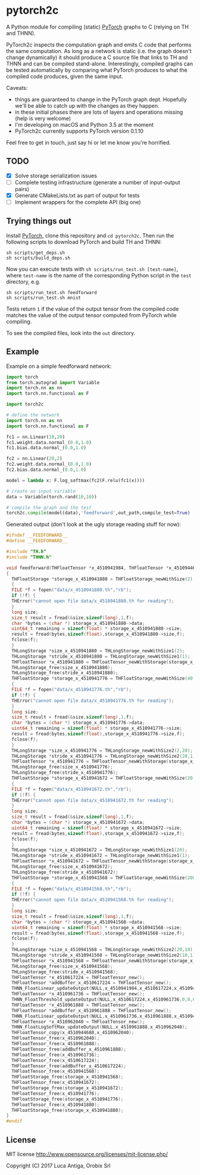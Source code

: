 # pytorch2c

A Python module for compiling (static) [PyTorch](http://pytorch.org) graphs to C (relying on TH and THNN). 

PyTorch2c inspects the computation graph and emits C code that performs the same computation. As long as a network is static (i.e. the graph doesn't change dynamically) it should produce a C source file that links to TH and THNN and can be compiled stand-alone. Interestingly, compiled graphs can be tested automatically by comparing what PyTorch produces to what the compiled code produces, given the same input.

Caveats: 
* things are guaranteed to change in the PyTorch graph dept. Hopefully we'll be able to catch up with the changes as they happen.
* in these initial phases there are lots of layers and operations missing (help is very welcome)
* I'm developing on macOS and Python 3.5 at the moment
* PyTorch2c currently supports PyTorch version 0.1.10

Feel free to get in touch, just say hi or let me know you're horrified.

## TODO

* [x] Solve storage serialization issues
* [ ] Complete testing infrastructure (generate a number of input-output pairs)
* [x] Generate CMakeLists.txt as part of output for tests
* [ ] Implement wrappers for the complete API (big one)

## Trying things out

Install [PyTorch](http://pytorch.org), clone this repository and `cd pytorch2c`. Then run the following scripts to download PyTorch and build TH and THNN:
```
sh scripts/get_deps.sh
sh scripts/build_deps.sh
```
Now you can execute tests with `sh scripts/run_test.sh [test-name]`, where `test-name` is the name of the corresponding Python script in the `test` directory, e.g.
```
sh scripts/run_test.sh feedforward
sh scripts/run_test.sh mnist
```
Tests return `1` if the value of the output tensor from the compiled code matches the value of the output tensor computed from PyTorch while compiling.

To see the compiled files, look into the `out` directory.

## Example

Example on a simple feedforward network:
```python
import torch
from torch.autograd import Variable
import torch.nn as nn
import torch.nn.functional as F

import torch2c

# define the network
import torch.nn as nn
import torch.nn.functional as F

fc1 = nn.Linear(10,20)
fc1.weight.data.normal_(0.0,1.0)
fc1.bias.data.normal_(0.0,1.0)

fc2 = nn.Linear(20,2)
fc2.weight.data.normal_(0.0,1.0)
fc2.bias.data.normal_(0.0,1.0)

model = lambda x: F.log_softmax(fc2(F.relu(fc1(x))))

# create an input variable
data = Variable(torch.rand(10,10))

# compile the graph and the test
torch2c.compile(model(data),'feedforward',out_path,compile_test=True)
```

Generated output (don't look at the ugly storage reading stuff for now):
```C
#ifndef __FEEDFORWARD__
#define __FEEDFORWARD__

#include "TH.h"
#include "THNN.h"

void feedforward(THFloatTensor *x_4510941984, THFloatTensor *x_4510944688)
{
  THFloatStorage *storage_x_4510941880 = THFloatStorage_newWithSize(2);
  {
  FILE *f = fopen("data/x_4510941880.th","rb");
  if (!f) {
  THError("cannot open file data/x_4510941880.th for reading");
  }
  long size;
  size_t result = fread(&size,sizeof(long),1,f);
  char *bytes = (char *) storage_x_4510941880->data;
  uint64_t remaining = sizeof(float) * storage_x_4510941880->size;
  result = fread(bytes,sizeof(float),storage_x_4510941880->size,f);
  fclose(f);
  }
  THLongStorage *size_x_4510941880 = THLongStorage_newWithSize1(2);
  THLongStorage *stride_x_4510941880 = THLongStorage_newWithSize1(1);
  THFloatTensor *x_4510941880 = THFloatTensor_newWithStorage(storage_x_4510941880,0,size_x_4510941880,stride_x_4510941880);
  THLongStorage_free(size_x_4510941880);
  THLongStorage_free(stride_x_4510941880);
  THFloatStorage *storage_x_4510941776 = THFloatStorage_newWithSize(40);
  {
  FILE *f = fopen("data/x_4510941776.th","rb");
  if (!f) {
  THError("cannot open file data/x_4510941776.th for reading");
  }
  long size;
  size_t result = fread(&size,sizeof(long),1,f);
  char *bytes = (char *) storage_x_4510941776->data;
  uint64_t remaining = sizeof(float) * storage_x_4510941776->size;
  result = fread(bytes,sizeof(float),storage_x_4510941776->size,f);
  fclose(f);
  }
  THLongStorage *size_x_4510941776 = THLongStorage_newWithSize2(2,20);
  THLongStorage *stride_x_4510941776 = THLongStorage_newWithSize2(20,1);
  THFloatTensor *x_4510941776 = THFloatTensor_newWithStorage(storage_x_4510941776,0,size_x_4510941776,stride_x_4510941776);
  THLongStorage_free(size_x_4510941776);
  THLongStorage_free(stride_x_4510941776);
  THFloatStorage *storage_x_4510941672 = THFloatStorage_newWithSize(20);
  {
  FILE *f = fopen("data/x_4510941672.th","rb");
  if (!f) {
  THError("cannot open file data/x_4510941672.th for reading");
  }
  long size;
  size_t result = fread(&size,sizeof(long),1,f);
  char *bytes = (char *) storage_x_4510941672->data;
  uint64_t remaining = sizeof(float) * storage_x_4510941672->size;
  result = fread(bytes,sizeof(float),storage_x_4510941672->size,f);
  fclose(f);
  }
  THLongStorage *size_x_4510941672 = THLongStorage_newWithSize1(20);
  THLongStorage *stride_x_4510941672 = THLongStorage_newWithSize1(1);
  THFloatTensor *x_4510941672 = THFloatTensor_newWithStorage(storage_x_4510941672,0,size_x_4510941672,stride_x_4510941672);
  THLongStorage_free(size_x_4510941672);
  THLongStorage_free(stride_x_4510941672);
  THFloatStorage *storage_x_4510941568 = THFloatStorage_newWithSize(200);
  {
  FILE *f = fopen("data/x_4510941568.th","rb");
  if (!f) {
  THError("cannot open file data/x_4510941568.th for reading");
  }
  long size;
  size_t result = fread(&size,sizeof(long),1,f);
  char *bytes = (char *) storage_x_4510941568->data;
  uint64_t remaining = sizeof(float) * storage_x_4510941568->size;
  result = fread(bytes,sizeof(float),storage_x_4510941568->size,f);
  fclose(f);
  }
  THLongStorage *size_x_4510941568 = THLongStorage_newWithSize2(20,10);
  THLongStorage *stride_x_4510941568 = THLongStorage_newWithSize2(10,1);
  THFloatTensor *x_4510941568 = THFloatTensor_newWithStorage(storage_x_4510941568,0,size_x_4510941568,stride_x_4510941568);
  THLongStorage_free(size_x_4510941568);
  THLongStorage_free(stride_x_4510941568);
  THFloatTensor *x_4510617224 = THFloatTensor_new();
  THFloatTensor *addBuffer_x_4510617224 = THFloatTensor_new();
  THNN_FloatLinear_updateOutput(NULL,x_4510941984,x_4510617224,x_4510941568,x_4510941672,addBuffer_x_4510617224);
  THFloatTensor *x_4510961736 = THFloatTensor_new();
  THNN_FloatThreshold_updateOutput(NULL,x_4510617224,x_4510961736,0,0,0);
  THFloatTensor *x_4510961888 = THFloatTensor_new();
  THFloatTensor *addBuffer_x_4510961888 = THFloatTensor_new();
  THNN_FloatLinear_updateOutput(NULL,x_4510961736,x_4510961888,x_4510941776,x_4510941880,addBuffer_x_4510961888);
  THFloatTensor *x_4510962040 = THFloatTensor_new();
  THNN_FloatLogSoftMax_updateOutput(NULL,x_4510961888,x_4510962040);
  THFloatTensor_copy(x_4510944688,x_4510962040);
  THFloatTensor_free(x_4510962040);
  THFloatTensor_free(x_4510961888);
  THFloatTensor_free(addBuffer_x_4510961888);
  THFloatTensor_free(x_4510961736);
  THFloatTensor_free(x_4510617224);
  THFloatTensor_free(addBuffer_x_4510617224);
  THFloatTensor_free(x_4510941568);
  THFloatStorage_free(storage_x_4510941568);
  THFloatTensor_free(x_4510941672);
  THFloatStorage_free(storage_x_4510941672);
  THFloatTensor_free(x_4510941776);
  THFloatStorage_free(storage_x_4510941776);
  THFloatTensor_free(x_4510941880);
  THFloatStorage_free(storage_x_4510941880);
}
#endif
```

## License

MIT license http://www.opensource.org/licenses/mit-license.php/

Copyright (C) 2017 Luca Antiga, Orobix Srl

